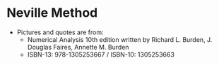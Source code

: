 # Neville Method
- Pictures and quotes are from:
  - Numerical Analysis 10th edition written by Richard L. Burden, J. Douglas Faires, Annette M. Burden
   - ISBN-13: 978-1305253667 / ISBN-10: 1305253663

